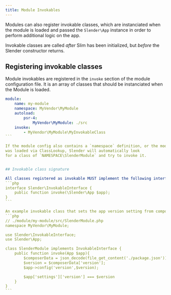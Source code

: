 ```yaml
---
title: Module Invokables
---
```


Modules can also register invokable classes, which are instanciated when
the module is loaded and passed the `Slender\App` instance in order to
perform additional logic on the app.

Invokable classes are called *after* Slim has been initialized, but *before* the
Slender constructor returns.

## Registering invokable classes

Module invokables are registered in the `invoke` section of the module
configuration file. It is an array of classes that should be instanciated
when the Module is loaded.

````yml
module:
    name: my-module
    namespace: MyVendor\MyModule
    autoload:
        psr-4:
            MyVendor\MyModule: ./src
    invoke:
        - MyVendor\MyModule\MyInvokableClass
```

If the module config also contains a `namespace` definition, or the module
was loaded via ClassLookup, Slender will automatically look
for a class of `NAMESPACE\SlenderModule` and try to invoke it.


## Invokable class signature

All classes registered as invokable MUST implement the following interface:
```php
interface Slender\InvokableInterface {
    public function invoke(\Slender\App $app);
}
```

An example invokable class that sets the app version setting from composer.json
```php
// ./module/my-module/src/SlenderModule.php
namespace MyVendor\MyModule;

use Slender\InvokableInterface;
use Slender\App;

class SlenderModule implements InvokableInterface {
    public function invoke(App $app){
        $composerData = json_decode(file_get_content('./package.json'));
        $version = $composerData['version'];
        $app->config('version',$version);

        $app['settings']['version'] === $version
    }
}
```


